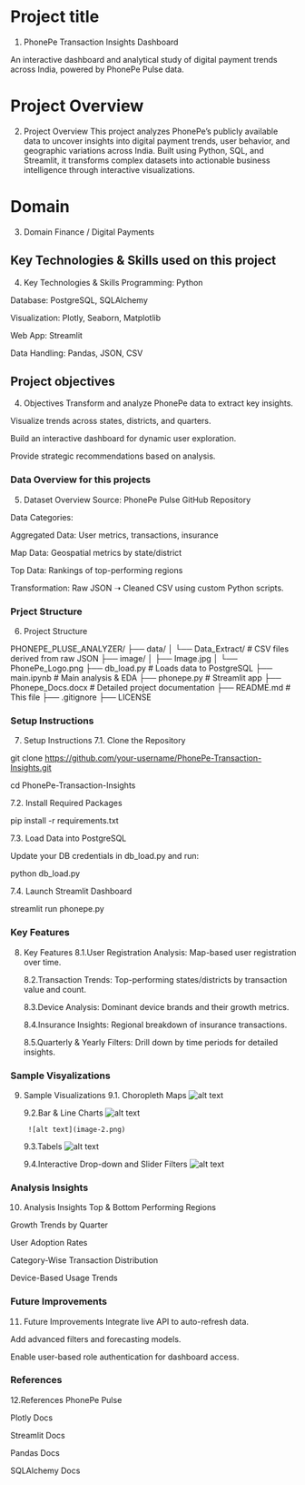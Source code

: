 # Project title
1. PhonePe Transaction Insights Dashboard

An interactive dashboard and analytical study of digital payment trends across India, powered by PhonePe Pulse data.


# Project Overview
2. Project Overview
This project analyzes PhonePe’s publicly available data to uncover insights into digital payment trends, user behavior, and geographic variations across India. Built using Python, SQL, and Streamlit, it transforms complex datasets into actionable business intelligence through interactive visualizations.


# Domain
3. Domain
Finance / Digital Payments

## Key Technologies & Skills used on this project
4. Key Technologies & Skills
Programming: Python

Database: PostgreSQL, SQLAlchemy

Visualization: Plotly, Seaborn, Matplotlib

Web App: Streamlit

Data Handling: Pandas, JSON, CSV

## Project objectives  
4. Objectives
Transform and analyze PhonePe data to extract key insights.

Visualize trends across states, districts, and quarters.

Build an interactive dashboard for dynamic user exploration.

Provide strategic recommendations based on analysis.

### Data Overview for this projects
5. Dataset Overview
Source: PhonePe Pulse GitHub Repository

Data Categories:

Aggregated Data: User metrics, transactions, insurance

Map Data: Geospatial metrics by state/district

Top Data: Rankings of top-performing regions

Transformation: Raw JSON ➝ Cleaned CSV using custom Python scripts.

### Prject Structure
6. Project Structure

PHONEPE_PLUSE_ANALYZER/
├── data/
│   └── Data_Extract/                  # CSV files derived from raw JSON
├── image/
│   ├── Image.jpg
│   └── PhonePe_Logo.png
├── db_load.py                         # Loads data to PostgreSQL
├── main.ipynb                         # Main analysis & EDA
├── phonepe.py                         # Streamlit app
├── Phonepe_Docs.docx                  # Detailed project documentation
├── README.md                          # This file
├── .gitignore
├── LICENSE

### Setup Instructions
7.  Setup Instructions
7.1. Clone the Repository

git clone https://github.com/your-username/PhonePe-Transaction-Insights.git

cd PhonePe-Transaction-Insights

7.2. Install Required Packages

pip install -r requirements.txt

7.3. Load Data into PostgreSQL

Update your DB credentials in db_load.py and run:

python db_load.py

7.4. Launch Streamlit Dashboard

streamlit run phonepe.py
### Key Features
8. Key Features
    8.1.User Registration Analysis: Map-based user registration over time.

    8.2.Transaction Trends: Top-performing states/districts by transaction value and count.

    8.3.Device Analysis: Dominant device brands and their growth metrics.

    8.4.Insurance Insights: Regional breakdown of insurance transactions.

    8.5.Quarterly & Yearly Filters: Drill down by time periods for detailed insights.
### Sample Visyalizations
9. Sample Visualizations
    9.1. Choropleth Maps
        ![alt text](image.png)

    9.2.Bar & Line Charts
        ![alt text](image-1.png)

        ![alt text](image-2.png)

    9.3.Tabels
        ![alt text](image-3.png)

    9.4.Interactive Drop-down and Slider Filters
        ![alt text](image-4.png)
        
### Analysis Insights
10. Analysis Insights
Top & Bottom Performing Regions

Growth Trends by Quarter

User Adoption Rates

Category-Wise Transaction Distribution

Device-Based Usage Trends

### Future Improvements
11. Future Improvements
Integrate live API to auto-refresh data.

Add advanced filters and forecasting models.

Enable user-based role authentication for dashboard access.

### References
12.References
PhonePe Pulse

Plotly Docs

Streamlit Docs

Pandas Docs

SQLAlchemy Docs